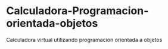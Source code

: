 # Calculadora-Programacion-orientada-objetos
 Calculadora virtual utilizando programacion orientada a objetos
